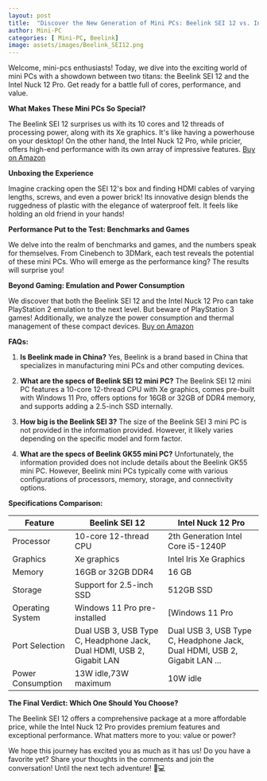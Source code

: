 ```yaml
---
layout: post
title:  "Discover the New Generation of Mini PCs: Beelink SEI 12 vs. Intel Nuck 12 Pro"
author: Mini-PC
categories: [ Mini-PC, Beelink]
image: assets/images/Beelink_SEI12.png
---
```


Welcome, mini-pcs enthusiasts! Today, we dive into the exciting world of mini PCs with a showdown between two titans: the Beelink SEI 12 and the Intel Nuck 12 Pro. Get ready for a battle full of cores, performance, and value.

**What Makes These Mini PCs So Special?**

The Beelink SEI 12 surprises us with its 10 cores and 12 threads of processing power, along with its Xe graphics. It's like having a powerhouse on your desktop! On the other hand, the Intel Nuck 12 Pro, while pricier, offers high-end performance with its own array of impressive features. [Buy on Amazon](https://geni.us/4YFgVn)


**Unboxing the Experience**

Imagine cracking open the SEI 12's box and finding HDMI cables of varying lengths, screws, and even a power brick! Its innovative design blends the ruggedness of plastic with the elegance of waterproof felt. It feels like holding an old friend in your hands!

**Performance Put to the Test: Benchmarks and Games**

We delve into the realm of benchmarks and games, and the numbers speak for themselves. From Cinebench to 3DMark, each test reveals the potential of these mini PCs. Who will emerge as the performance king? The results will surprise you!

**Beyond Gaming: Emulation and Power Consumption**

We discover that both the Beelink SEI 12 and the Intel Nuck 12 Pro can take PlayStation 2 emulation to the next level. But beware of PlayStation 3 games! Additionally, we analyze the power consumption and thermal management of these compact devices. [Buy on Amazon](https://geni.us/4YFgVn)

**FAQs:**

1. **Is Beelink made in China?**
   Yes, Beelink is a brand based in China that specializes in manufacturing mini PCs and other computing devices.

2. **What are the specs of Beelink SEI 12 mini PC?**
   The Beelink SEI 12 mini PC features a 10-core 12-thread CPU with Xe graphics, comes pre-built with Windows 11 Pro, offers options for 16GB or 32GB of DDR4 memory, and supports adding a 2.5-inch SSD internally.

3. **How big is the Beelink SEI 3?**
   The size of the Beelink SEI 3 mini PC is not provided in the information provided. However, it likely varies depending on the specific model and form factor.

4. **What are the specs of Beelink GK55 mini PC?**
   Unfortunately, the information provided does not include details about the Beelink GK55 mini PC. However, Beelink mini PCs typically come with various configurations of processors, memory, storage, and connectivity options.

**Specifications Comparison:**

| Feature          | Beelink SEI 12                       | Intel Nuck 12 Pro                   |
|------------------|--------------------------------------|-------------------------------------|
| Processor        | 10-core 12-thread CPU                | 2th Generation Intel Core i5-1240P          |
| Graphics         | Xe graphics                          |  Intel Iris Xe Graphics           |
| Memory           | 16GB or 32GB DDR4                    | 16 GB            |
| Storage          | Support for 2.5-inch SSD             | 512GB SSD            |
| Operating System | Windows 11 Pro pre-installed         | [Windows 11 Pro                 |
| Port Selection   | Dual USB 3, USB Type C, Headphone Jack, Dual HDMI, USB 2, Gigabit LAN |  Dual USB 3, USB Type C, Headphone Jack, Dual HDMI, USB 2, Gigabit LAN ... |
| Power Consumption| 13W idle,73W maximum    | 10W idle  |

**The Final Verdict: Which One Should You Choose?**

The Beelink SEI 12 offers a comprehensive package at a more affordable price, while the Intel Nuck 12 Pro provides premium features and exceptional performance. What matters more to you: value or power?

We hope this journey has excited you as much as it has us! Do you have a favorite yet? Share your thoughts in the comments and join the conversation! Until the next tech adventure! 🚀💻
